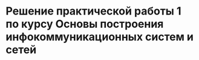 <h1>Решение практической работы 1 по курсу Основы построения инфокоммуникационных систем и сетей</h1>
